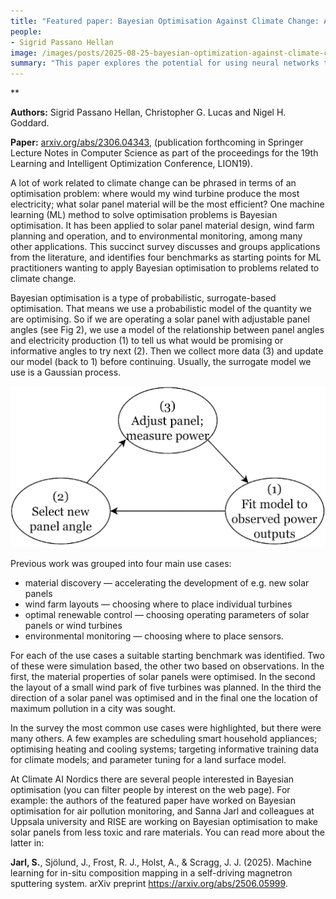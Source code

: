 ```yaml
---
title: "Featured paper: Bayesian Optimisation Against Climate Change: Applications and Benchmarks"
people:
- Sigrid Passano Hellan
image: /images/posts/2025-08-25-bayesian-optimization-against-climate-change-1.png
summary: "This paper explores the potential for using neural networks to model atmospheric particle formation. The neural network-based model, tasked here to predict cluster binding energies, achieved the target chemical accuracy of less than 1 kcal/mol, although kernel ridge regression had a slightly lower error. Training was over an order of magnitude faster with the neural network compared to kernel ridge regression."
---
```


**

**Authors:** Sigrid Passano Hellan, Christopher G. Lucas and Nigel H. Goddard.

**Paper:** [arxiv.org/abs/2306.04343](https://arxiv.org/abs/2306.04343), (publication forthcoming in Springer Lecture Notes in Computer Science as part of the proceedings for the 19th Learning and Intelligent Optimization Conference, LION19).

A lot of work related to climate change can be phrased in terms of an optimisation problem: where would my wind turbine produce the most electricity; what solar panel material will be the most efficient? One machine learning (ML) method to solve optimisation problems is Bayesian optimisation. It has been applied to solar panel material design, wind farm planning and operation, and to environmental monitoring, among many other applications. This succinct survey discusses and groups applications from the literature, and identifies four benchmarks as starting points for ML practitioners wanting to apply Bayesian optimisation to problems related to climate change.

Bayesian optimisation is a type of probabilistic, surrogate-based optimisation. That means we use a probabilistic model of the quantity we are optimising. So if we are operating a solar panel with adjustable panel angles (see Fig 2), we use a model of the relationship between panel angles and electricity production (1) to tell us what would be promising or informative angles to try next (2). Then we collect more data (3) and update our model (back to 1) before continuing. Usually, the surrogate model we use is a Gaussian process.

![](/images/posts/2025-08-25-bayesian-optimization-against-climate-change-2.png)

Previous work was grouped into four main use cases:
* material discovery — accelerating the development of e.g. new solar panels
* wind farm layouts — choosing where to place individual turbines
* optimal renewable control — choosing operating parameters of solar panels or wind turbines
* environmental monitoring — choosing where to place sensors.

For each of the use cases a suitable starting benchmark was identified. Two of these were simulation based, the other two based on observations. In the first, the material properties of solar panels were optimised. In the second the layout of a small wind park of five turbines was planned. In the third the direction of a solar panel was optimised and in the final one the location of maximum pollution in a city was sought.

In the survey the most common use cases were highlighted, but there were many others. A few examples are scheduling smart household appliances; optimising heating and cooling systems; targeting informative training data for climate models; and parameter tuning for a land surface model.

At Climate AI Nordics there are several people interested in Bayesian optimisation (you can filter people by interest on the web page). For example: the authors of the featured paper have worked on Bayesian optimisation for air pollution monitoring, and Sanna Jarl and colleagues at Uppsala university and RISE are working on Bayesian optimisation to make solar panels from less toxic and rare materials. You can read more about the latter in:

**Jarl, S.**, Sjölund, J., Frost, R. J., Holst, A., & Scragg, J. J. (2025). Machine learning for in-situ composition mapping in a self-driving magnetron sputtering system. arXiv preprint https://arxiv.org/abs/2506.05999.
